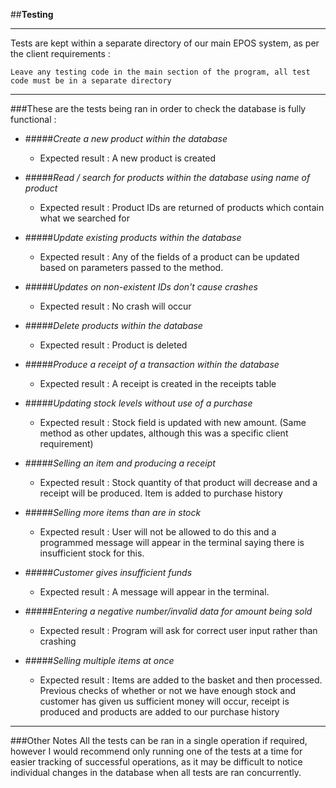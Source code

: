##**Testing**

----

Tests are kept within a separate directory of our main EPOS system, as per the client requirements :

`Leave any testing code in the main section of the program, all test code must be in a separate directory`

------------

###These are the tests being ran in order to check the database is fully functional :

- #####_Create a new product within the database_

    - Expected result : A new product is created

- #####_Read / search for products within the database using name of product_

    - Expected result : Product IDs are returned of products which contain what we searched for

- #####_Update existing products within the database_

    - Expected result : Any of the fields of a product can be updated based on parameters passed to the method.

- #####_Updates on non-existent IDs don't cause crashes_

    - Expected result : No crash will occur

- #####_Delete products within the database_

    - Expected result : Product is deleted

- #####_Produce a receipt of a transaction within the database_

    - Expected result : A receipt is created in the receipts table

- #####_Updating stock levels without use of a purchase_

    - Expected result : Stock field is updated with new amount. (Same method as other updates, although this was a specific
    client requirement)

- #####_Selling an item and producing a receipt_

    - Expected result : Stock quantity of that product will decrease and a receipt will be produced. Item is added to
    purchase history

- #####_Selling more items than are in stock_

    - Expected result : User will not be allowed to do this and a programmed message will appear in the terminal saying
    there is insufficient stock for this.

- #####_Customer gives insufficient funds_

    - Expected result : A message will appear in the terminal.

- #####_Entering a negative number/invalid data for amount being sold_

    - Expected result : Program will ask for correct user input rather than crashing

- #####_Selling multiple items at once_

    - Expected result : Items are added to the basket and then processed. Previous checks of whether or not we have
    enough stock and customer has given us sufficient money will occur, receipt is produced and products are added to
    our purchase history

---

###Other Notes
All the tests can be ran in a single operation if required, however I would recommend only running one of the tests at a
time for easier tracking of successful operations, as it may be difficult to notice individual changes in the database
when all tests are ran concurrently.